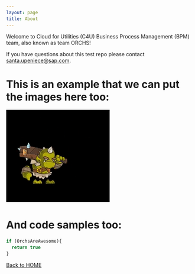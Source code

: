 ```yaml
---
layout: page
title: About
---
```


Welcome to Cloud for Utilities (C4U) Business Process Management (BPM) team, also known as team ORCHS! 

If you have questions about this test repo please contact <santa.upeniece@sap.com>.

# This is an example that we can put the images here too:

![Image of BPM Talisman](https://raw.githubusercontent.com/Santa-test-factory/testestest/master/pages/about/ourorch.PNG)

# And code samples too: 

```javascript
if (OrchsAreAwesome){
  return true
}
```

[Back to HOME](index.md)
